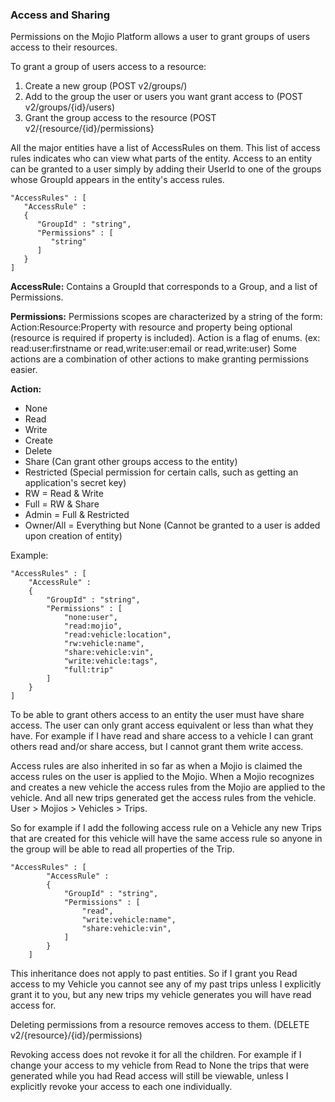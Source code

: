 ### Access and Sharing ###
Permissions on the Mojio Platform allows a user to grant groups of users access to their resources.

To grant a group of users access to a resource:

1. Create a new group (POST v2/groups/)
2. Add to the group the user or users you want grant access to (POST v2/groups/{id}/users)
3. Grant the group access to the resource (POST v2/{resource/{id}/permissions}


All the major entities have a list of AccessRules on them.  This list of access rules indicates who can view what parts of the entity. Access to an entity can be granted to a user simply by adding their UserId to one of the groups whose GroupId appears in the entity's access rules.
	
	"AccessRules" : [
	   "AccessRule" :
	   {
	      "GroupId" : "string",
	      "Permissions" : [
	         "string"
	      ]
	   }
	]

**AccessRule:** Contains a GroupId that corresponds to a Group, and a list of Permissions.

**Permissions:** Permissions scopes are characterized by a string of the form:  Action:Resource:Property with resource and property being optional (resource is required if property is included).  Action is a flag of enums.   (ex: read:user:firstname  or read,write:user:email or read,write:user) Some actions are a combination of other actions to make granting permissions easier. 

**Action:**

* None
* Read 
* Write
* Create
* Delete
* Share (Can grant other groups access to the entity)
* Restricted (Special permission for certain calls, such as getting an application's secret key)
* RW = Read & Write
* Full = RW & Share
* Admin = Full & Restricted
* Owner/All = Everything but None (Cannot be granted to a user is added upon creation of entity)


Example:

	"AccessRules" : [
   		"AccessRule" :
   		{
      		"GroupId" : "string",
      		"Permissions" : [
				"none:user",
				"read:mojio",
				"read:vehicle:location",
				"rw:vehicle:name",
				"share:vehicle:vin",
				"write:vehicle:tags",
				"full:trip"
      		]
   		}
	]

To be able to grant others access to an entity the user must have share access. The user can only grant access equivalent or less than what they have. For example if I have read and share access to a vehicle I can grant others read and/or share access, but I cannot grant them write access. 

Access rules are also inherited in so far as when a Mojio is claimed the access rules on the user is applied to the Mojio. When a Mojio recognizes and creates a new vehicle the access rules from the Mojio are applied to the vehicle. And all new trips generated get the access rules from the vehicle. User > Mojios > Vehicles > Trips. 

So for example if I add the following access rule on a Vehicle any new Trips that are created for this vehicle will have the same access rule so anyone in the group will be able to read all properties of the Trip.

	"AccessRules" : [
	   		"AccessRule" :
	   		{
	      		"GroupId" : "string",
	      		"Permissions" : [
					"read",
					"write:vehicle:name",
					"share:vehicle:vin",
	      		]
	   		}
		]


This inheritance does not apply to past entities. So if I grant you Read access to my Vehicle you cannot see any of my past trips unless I explicitly grant it to you, but any new trips my vehicle generates you will have read access for. 

Deleting permissions from a resource removes access to them. (DELETE v2/{resource}/{id}/permissions)

Revoking access does not revoke it for all the children. For example if I change your access to my vehicle from Read to None the trips that were generated while you had Read access will still be viewable, unless I explicitly revoke your access to each one individually. 

